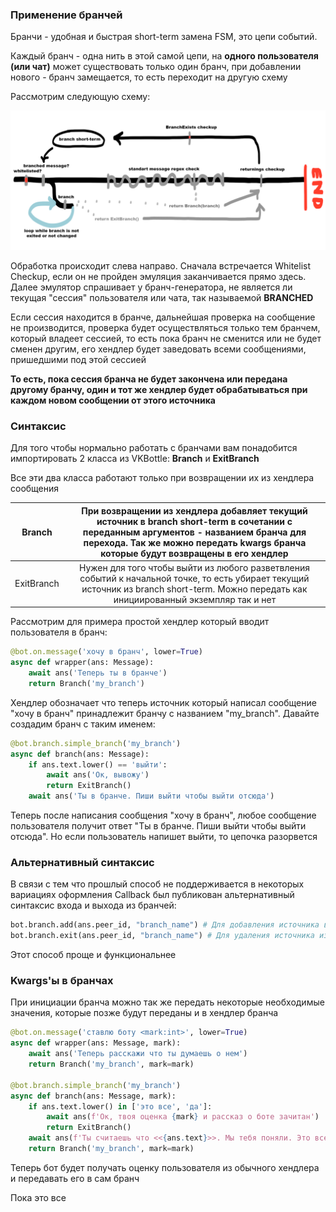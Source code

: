 ### Применение бранчей

Бранчи - удобная и быстрая short-term замена FSM, это цепи событий.

Каждый бранч - одна нить в этой самой цепи, на **одного пользователя (или чат)** может существовать только один бранч, при добавлении нового - бранч замещается, то есть переходит на другую схему

Рассмотрим следующую схему:

![im](emulation.scheme.png)

Обработка происходит слева направо. Сначала встречается Whitelist Checkup, если он не пройден эмуляция заканчивается прямо здесь. Далее эмулятор спрашивает у бранч-генератора, не является ли текущая "сессия" пользователя или чата, так называемой **BRANCHED**

Если сессия находится в бранче, дальнейшая проверка на сообщение не производится, проверка будет осуществляться только тем бранчем, который владеет сессией, то есть пока бранч не сменится или не будет сменен другим, его хендлер будет заведовать всеми сообщениями, пришедшими под этой сессией

**То есть, пока сессия бранча не будет закончена или передана другому бранчу, один и тот же хендлер будет обрабатываться при каждом новом сообщении от этого источника**

### Синтаксис

Для того чтобы нормально работать с бранчами вам понадобится импортировать 2 класса из VKBottle: **Branch** и **ExitBranch**

Все эти два класса работают только при возвращении их из хендлера сообщения

| Branch     | При возвращении из хендлера добавляет текущий источник в branch short-term в сочетании с переданным аргументов - названием бранча для перехода. Так же можно передать kwargs бранча которые будут возвращены в его хендлер |
|:----------:|:--------------------------------------------------------------------------------------------------------------------------------------------------------------------------------------------------------------------------:|
| ExitBranch | Нужен для того чтобы выйти из любого разветвления событий к начальной точке, то есть убирает текущий источник из branch short-term. Можно передать как инициированный экземпляр так и нет                                  |

Рассмотрим для примера простой хендлер который вводит пользователя в бранч:

```python
@bot.on.message('хочу в бранч', lower=True)
async def wrapper(ans: Message):
    await ans('Теперь ты в бранче')
    return Branch('my_branch')
```

Хендлер обозначает что теперь источник который написал сообщение "хочу в бранч" принадлежит бранчу с названием "my_branch". Давайте создадим бранч с таким именем:

```python
@bot.branch.simple_branch('my_branch')
async def branch(ans: Message):
    if ans.text.lower() == 'выйти':
        await ans('Ок, вывожу')
        return ExitBranch()
    await ans('Ты в бранче. Пиши выйти чтобы выйти отсюда')
```

Теперь после написания сообщения "хочу в бранч", любое сообщение пользователя получит ответ "Ты в бранче. Пиши выйти чтобы выйти отсюда". Но если пользователь напишет выйти, то цепочка разорвется

### Альтернативный синтаксис

В связи с тем что прошлый способ не поддерживается в некоторых вариациях оформления Callback был публикован альтернативный синтаксис входа и выхода из бранчей:

```python
bot.branch.add(ans.peer_id, "branch_name") # Для добавления источника в бранч
bot.branch.exit(ans.peer_id, "branch_name") # Для удаления источника из бранча
```

Этот способ проще и функциональнее

### Kwargs'ы в бранчах

При инициации бранча можно так же передать некоторые необходимые значения, которые позже будут переданы и в хендлер бранча

```python
@bot.on.message('ставлю боту <mark:int>', lower=True)
async def wrapper(ans: Message, mark):
    await ans('Теперь расскажи что ты думаешь о нем')
    return Branch('my_branch', mark=mark)

@bot.branch.simple_branch('my_branch')
async def branch(ans: Message, mark):
    if ans.text.lower() in ['это все', 'да']:
        await ans(f'Ок, твоя оценка {mark} и рассказ о боте зачитан')
        return ExitBranch()
    await ans(f'Ты считаешь что <<{ans.text}>>. Мы тебя поняли. Это все?')
    return Branch('my_branch', mark=mark)
```

Теперь бот будет получать оценку пользователя из обычного хендлера и передавать его в сам бранч

Пока это все
